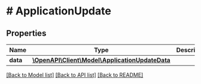 # # ApplicationUpdate

## Properties

Name | Type | Description | Notes
------------ | ------------- | ------------- | -------------
**data** | [**\OpenAPI\Client\Model\ApplicationUpdateData**](ApplicationUpdateData.md) |  |

[[Back to Model list]](../../README.md#models) [[Back to API list]](../../README.md#endpoints) [[Back to README]](../../README.md)
